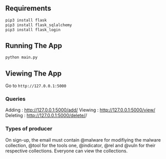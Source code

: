 ## Requirements
```bash
pip3 install flask
pip3 install flask_sqlalchemy
pip3 install flask_login
```

## Running The App

```bash
python main.py
```

## Viewing The App

Go to `http://127.0.0.1:5000`

### Queries

Adding : http://127.0.0.1:5000/add/<collection>
Viewing : http://127.0.0.1:5000/view/<collection>
Deleting : http://127.0.0.1:5000/delete/<collection>/<collectionID>


### Types of producer
On sign-up, the email must contain @malware for modifiying the malware collection, @tool for the tools one, @indicator, @rel and @vuln for their respective collections. Everyone can view the collections.
